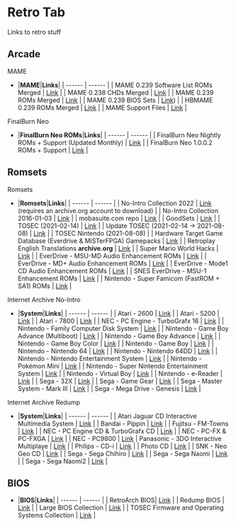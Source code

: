 # Retro Tab
Links to retro stuff<br/>

## **Arcade**<br/>

MAME

- |**MAME**|**Links**|
| ------ | ------ |
| MAME 0.239 Software List ROMs Merged | [Link](https://archive.org/download/mame-sl/mame-sl/) |
| MAME 0.238 CHDs Merged | [Link](https://archive.org/download/MAME_0.225_CHDs_merged) |
| MAME 0.239 ROMs Merged | [Link](https://archive.org/download/mame-merged/mame-merged/) |
| MAME 0.239 BIOS Sets | [Link](https://archive.org/download/mame-merged/BIOS/)) |
| HBMAME 0.239 ROMs Merged | [Link](http://90.230.15.92/HBMAME%200.239/) |
| MAME Support Files | [Link](https://archive.org/download/mame-support/Support/) |
<!--- 
| HBMAME 0.230 ROMs Merged | [Link](https://archive.org/download/hbmame-0.230-merged/HBmame%200.230%20%28Merged%29/) |
| Update HBMAME ROMs (0.230 -> 0.231) | [Link](https://archive.org/download/hbmame-0.230-merged/HBMAME%200231%20rom%20update/) |
| Update HBMAME ROMs (0.231 -> 0.232) | [Link](https://archive.org/download/hbmame-0.230-merged/HBMAME%200232%20rom%20update/) |
| Update HBMAME ROMs (0.232 -> 0.233) | [Link](https://archive.org/download/hbmame-0.230-merged/HBMAME%200.233%20rom%20update/) |
| Update HBMAME ROMs (0.233 -> 0.234) | [Link](https://archive.org/download/hbmame-0.230-merged/HBMAME%200.234%20rom%20update/) |
| Update HBMAME ROMs (0.234 -> 0.235) | [Link](https://archive.org/download/hbmame-0.230-merged/HBMAME%200.235%20rom%20update/) |
| Update HBMAME ROMs (0.235 -> 0.236) | [Link](https://archive.org/download/hbmame-0.230-merged/HBMAME%200.236%20rom%20update/) |
| Update HBMAME ROMs (0.236 -> 0.237) | [Link](https://archive.org/download/hbmame-0.230-merged/HBMAME%200.237%20rom%20update/) |
| Update HBMAME ROMs (0.237 -> 0.238) | [Link](https://archive.org/download/hbmame-0.230-merged/HBMAME%200.238%20rom%20update/) |
| Update HBMAME ROMs (0.238 -> 0.239) | [Link](https://archive.org/download/hbmame-0.230-merged/HBMAME%200.239%20rom%20update/) |
--->

FinalBurn Neo

- |**FinalBurn Neo ROMs**|**Links**|
| ------ | ------ |
| FinalBurn Neo Nightly ROMs + Support (Updated Monthly) | [Link](https://archive.org/download/2020_01_06_fbn/) |
| FinalBurn Neo 1.0.0.2 ROMs + Support | [Link](https://archive.org/download/fbneo/) |

## **Romsets**<br/>

Romsets

- |**Romsets**|**Links**|
| ------ | ------ |
| No-Intro Collection 2022 | [Link](https://archive.org/download/no-intro_romsets/no-intro%20romsets/) (requires an archive.org account to download) |
| No-Intro Collection 2016-01-03 | [Link](https://archive.org/download/No-Intro-Collection_2016-01-03_Fixed) |
| mobasuite.com repo | [Link](http://90.230.15.92/) |
| GoodSets | [Link](https://archive.org/details/@gudset) |
| TOSEC (2021-02-14) | [Link](https://archive.org/download/tosec-2021-02-14-safe) |
| Update TOSEC (2021-02-14 -> 2021-08-08) | [Link](https://archive.org/download/tosec-2021-02-14-to-2021-08-08-update/TOSEC%20%282021-02-14%20to%202021-08-08%29/) |
| TOSEC Nintendo (2021-08-08) | 
| Hardware Target Game Database (Everdrive & MiSTerFPGA) Gamepacks | [Link](https://archive.org/download/htgdb-gamepacks) |
| Retroplay English Translations **archive.org** | [Link](https://archive.org/download/retroplay-en/RetroPlay-En/) |
| Super Mario World Hacks | [Link](https://archive.org/download/super-mario-world-hacks) |
| EverDrive - MSU-MD Audio Enhancement ROMs | [Link](https://archive.org/download/sega-mega-drive-msu-1) |
| EverDrive - MD+ Audio Enhancement ROMs | [Link](https://archive.org/download/sega-genesis-md) |
| EverDrive - Mode1 CD Audio Enhancement ROMs | [Link](https://archive.org/download/sega-genesis-mode-1-cd) |
| SNES EverDrive - MSU-1 Enhancement ROMs | [Link](https://archive.org/download/nintendo-super-famicom-msu-1) |
| Nintendo - Super Famicom (FastROM + SA1) ROMs | [Link](https://archive.org/download/retroplay-fastrom-sa1/RetroplaySNES-FastROM-SA1/) |

Internet Archive No-Intro

- |**System**|**Links**|
| ------ | ------ |
| Atari - 2600 | [Link](https://archive.org/download/nointro.atari-2600) |
| Atari - 5200 | [Link](https://archive.org/download/nointro.atari-5200) |
| Atari - 7800 | [Link](https://archive.org/download/nointro.atari-7800) |
| NEC - PC Engine - TurboGrafx 16 | [Link](https://archive.org/download/nointro.tg-16) |
| Nintendo - Family Computer Disk System | [Link](http://archive.org/download/nointro.fds) |
| Nintendo - Game Boy Advance (Multiboot) | [Link](https://archive.org/download/nointro.gba-multiboot) |
| Nintendo - Game Boy Advance | [Link](https://archive.org/download/nointro.gba) |
| Nintendo - Game Boy Color | [Link](https://archive.org/download/nointro.gbc) |
| Nintendo - Game Boy | [Link](https://archive.org/download/nointro.gb) |
| Nintendo - Nintendo 64 | [Link](https://archive.org/download/nointro.n64) |
| Nintendo - Nintendo 64DD | [Link](https://archive.org/download/nointro.n64dd) |
| Nintendo - Nintendo Entertainment System | [Link](https://archive.org/download/nointro.nes) |
| Nintendo - Pokémon Mini | [Link](http://archive.org/download/nointro.poke-mini) |
| Nintendo - Super Nintendo Entertainment System | [Link](https://archive.org/download/nointro.snes) |
| Nintendo - Virtual Boy | [Link](https://archive.org/download/nointro.vb) |
| Nintendo - e-Reader | [Link](http://archive.org/download/nointro.e-reader) |
| Sega - 32X | [Link](https://archive.org/download/nointro.32x) |
| Sega - Game Gear | [Link](https://archive.org/download/nointro.gg) |
| Sega - Master System - Mark III | [Link](https://archive.org/download/nointro.ms-mkiii) |
| Sega - Mega Drive - Genesis | [Link](https://archive.org/download/nointro.md) |

Internet Archive Redump

- |**System**|**Links**|
| ------ | ------ |
| Atari Jaguar CD Interactive Multimedia System | [Link](https://archive.org/download/redump.jaguar.revival) |
| Bandai - Pippin | [Link](https://archive.org/download/redump-bandai-pippin) |
| Fujitsu - FM-Towns | [Link](https://archive.org/details/redump.fm.revival) |
| NEC - PC Engine CD & TurboGrafx CD | [Link](https://archive.org/download/redump.pce.revival) |
| NEC - PC-FX & PC-FXGA | [Link](https://archive.org/download/redump.pcfx.revival) |
| NEC - PC9800 | [Link](https://archive.org/download/redump.pc98.revival)
| Panasonic - 3DO Interactive Multiplaye | [Link](https://archive.org/download/redump.3DO.revival) |
| Philips - CD-i | [Link](https://archive.org/download/redump.cdi.revival) |
| Photo CD | [Link](https://archive.org/download/redump.photo.revival) |
| SNK - Neo Geo CD | [Link](https://archive.org/download/redump.ngcd.revival) |
| Sega - Sega Chihiro | [Link](https://archive.org/download/redump.chihiro.revival) |
| Sega - Sega Naomi | [Link](https://archive.org/download/redump.naomi.revival) |
| Sega - Sega Naomi2 | [Link](https://archive.org/download/redump.naomi2.revival) |



## **BIOS**

- |**BIOS**|**Links**|
| ------ | ------ |
| RetroArch BIOS| [Link](https://archive.org/download/RetroarchSystemFiles/Retroarch-System/) |
| Redump BIOS | [Link](https://archive.org/download/2019_11_25_redump_bios) |
| Large BIOS Collection | [Link](https://mega.nz/folder/9ZdQwaaY#u63KaI0MsKcIqWE2GQmUuA) |
| TOSEC Firmware and Operating Systems Collection | [Link](https://archive.org/download/tosec_fw_os) |
